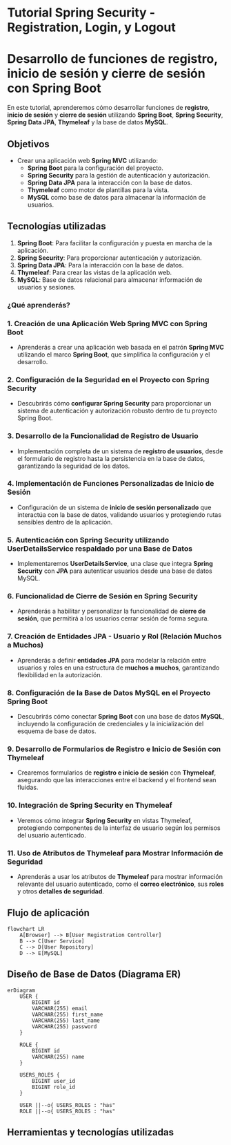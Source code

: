 # Tutorial Spring Security - Registration, Login, y Logout
# Desarrollo de funciones de registro, inicio de sesión y cierre de sesión con Spring Boot

En este tutorial, aprenderemos cómo desarrollar funciones de **registro**, **inicio de sesión** y **cierre de sesión** utilizando **Spring Boot**, **Spring Security**, **Spring Data JPA**, **Thymeleaf** y la base de datos **MySQL**.

## Objetivos
- Crear una aplicación web **Spring MVC** utilizando:
  - **Spring Boot** para la configuración del proyecto.
  - **Spring Security** para la gestión de autenticación y autorización.
  - **Spring Data JPA** para la interacción con la base de datos.
  - **Thymeleaf** como motor de plantillas para la vista.
  - **MySQL** como base de datos para almacenar la información de usuarios.

## Tecnologías utilizadas
1. **Spring Boot**: Para facilitar la configuración y puesta en marcha de la aplicación.
2. **Spring Security**: Para proporcionar autenticación y autorización.
3. **Spring Data JPA**: Para la interacción con la base de datos.
4. **Thymeleaf**: Para crear las vistas de la aplicación web.
5. **MySQL**: Base de datos relacional para almacenar información de usuarios y sesiones.

### ¿Qué aprenderás?
### 1. **Creación de una Aplicación Web Spring MVC con Spring Boot**
   - Aprenderás a crear una aplicación web basada en el patrón **Spring MVC** utilizando el marco **Spring Boot**, que simplifica la configuración y el desarrollo.

### 2. **Configuración de la Seguridad en el Proyecto con Spring Security**
   - Descubrirás cómo **configurar Spring Security** para proporcionar un sistema de autenticación y autorización robusto dentro de tu proyecto Spring Boot.

### 3. **Desarrollo de la Funcionalidad de Registro de Usuario**
   - Implementación completa de un sistema de **registro de usuarios**, desde el formulario de registro hasta la persistencia en la base de datos, garantizando la seguridad de los datos.

### 4. **Implementación de Funciones Personalizadas de Inicio de Sesión**
   - Configuración de un sistema de **inicio de sesión personalizado** que interactúa con la base de datos, validando usuarios y protegiendo rutas sensibles dentro de la aplicación.

### 5. **Autenticación con Spring Security utilizando UserDetailsService respaldado por una Base de Datos**
   - Implementaremos **UserDetailsService**, una clase que integra **Spring Security** con **JPA** para autenticar usuarios desde una base de datos MySQL.

### 6. **Funcionalidad de Cierre de Sesión en Spring Security**
   - Aprenderás a habilitar y personalizar la funcionalidad de **cierre de sesión**, que permitirá a los usuarios cerrar sesión de forma segura.

### 7. **Creación de Entidades JPA - Usuario y Rol (Relación Muchos a Muchos)**
   - Aprenderás a definir **entidades JPA** para modelar la relación entre usuarios y roles en una estructura de **muchos a muchos**, garantizando flexibilidad en la autorización.

### 8. **Configuración de la Base de Datos MySQL en el Proyecto Spring Boot**
   - Descubrirás cómo conectar **Spring Boot** con una base de datos **MySQL**, incluyendo la configuración de credenciales y la inicialización del esquema de base de datos.

### 9. **Desarrollo de Formularios de Registro e Inicio de Sesión con Thymeleaf**
   - Crearemos formularios de **registro e inicio de sesión** con **Thymeleaf**, asegurando que las interacciones entre el backend y el frontend sean fluidas.

### 10. **Integración de Spring Security en Thymeleaf**
   - Veremos cómo integrar **Spring Security** en vistas Thymeleaf, protegiendo componentes de la interfaz de usuario según los permisos del usuario autenticado.

### 11. **Uso de Atributos de Thymeleaf para Mostrar Información de Seguridad**
   - Aprenderás a usar los atributos de **Thymeleaf** para mostrar información relevante del usuario autenticado, como el **correo electrónico**, sus **roles** y otros **detalles de seguridad**.

## Flujo de aplicación

```mermaid
flowchart LR
    A[Browser] --> B[User Registration Controller]
    B --> C[User Service]
    C --> D[User Repository]
    D --> E[MySQL]
```

## Diseño de Base de Datos (Diagrama ER)
```mermaid
erDiagram
    USER {
        BIGINT id
        VARCHAR(255) email
        VARCHAR(255) first_name
        VARCHAR(255) last_name
        VARCHAR(255) password
    }
    
    ROLE {
        BIGINT id
        VARCHAR(255) name
    }
    
    USERS_ROLES {
        BIGINT user_id
        BIGINT role_id
    }
    
    USER ||--o{ USERS_ROLES : "has"
    ROLE ||--o{ USERS_ROLES : "has"

```
## Herramientas y tecnologías utilizadas




